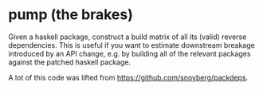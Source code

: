 # pump (the brakes)

Given a haskell package, construct a build matrix of all its (valid) reverse dependencies. This is useful if you want to estimate downstream breakage introduced by an API change, e.g. by building all of the relevant packages against the patched haskell package.

A lot of this code was lifted from https://github.com/snoyberg/packdeps.
